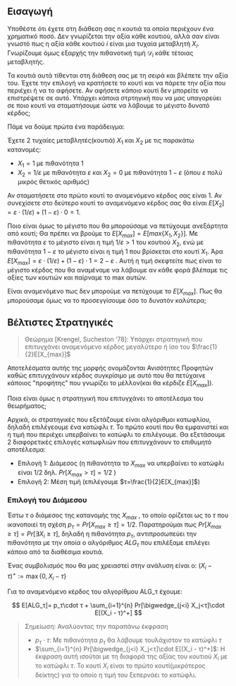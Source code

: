 ## Εισαγωγή

Υποθέστε ότι έχετε στη διάθεση σας n κουτιά τα οποία περιέχουν ένα χρηματικό ποσό. Δεν γνωρίζεται την αξία κάθε κουτιού, αλλά σαν είναι γνωστό πως η αξία κάθε κουτιού $i$ είναι μια τυχαία μεταβλητή $X_i$. Γνωρίζουμε όμως εξαρχής την πιθανοτική τιμή $\mathcal{D}_i$ κάθε τέτοιας μεταβλητής.

Τα κουτιά αυτά τίθενται στη διάθεση σας με τη σειρά και βλέπετε την αξία του. Έχετε την επιλογή να κρατήσετε το κουτί και να πάρετε την αξία που περιέχει ή να το αφήσετε. Αν αφήσετε κάποιο κουτί δεν μπορείτε να επιστρέψετε σε αυτό. Υπάρχει κάποια στρτηγική που να μας υπαγορεύει σε ποιο κουτί να σταματήσουμε ώστε να λάβουμε  το μέγιστο δυνατό κέρδος;

Πάμε να δούμε πρώτα ένα παράδειγμα:

Έχετε 2 τυχαίες μεταβλητές(κουτιά) $X_1$ και $X_2$ με τις παρακάτω κατανομές:

- $Χ_1=1$ με πιθανότητα 1
- $Χ_2=1/ε$ με πιθανότητα $ε$ και $X_2=0$ με πιθανότητα $1-ε$ (όπου $ε$ πολύ μικρός θετικός αριθμός) 

Αν σταματήσετε στο πρώτο κουτί το αναμενόμενο κέρδος σας είναι 1. Αν συνεχίσετε στο δεύτερο κουτί το αναμενόμενο κέρδος σας θα είναι $E[X_2]=ε\cdot (1/ε) + (1-ε)\cdot 0 = 1$.  

Ποιο είναι όμως το μέγιστο που θα μπορούσαμε να πετύχουμε ανεξάρτητα από κουτί; Θα πρέπει να βρούμε το $E[X_{max}]=E[max\{X_1,X_2\}]$. Με πιθανότητα $ε$ το μέγιστο είναι η τιμή $1/ε>1$ του κουτιού $X_2$, ενώ με πιθανότητα $1-ε$ το μέγιστο είναι η τιμή $1$ που βρίσκεται στο κουτί $Χ_1$.  Άρα $E[X_{max}]= ε\cdot (1/ε)+(1-ε)\cdot 1=2-ε$ . Αυτή η τιμή σκεφτείτε πως είναι το μέγιστο κέρδος που θα αναμέναμε να λάβουμε αν κάθε φορά βλέπαμε τις αξίες των κουτιών και παίρναμε το max αυτών.

Είναι αναμενόμενο πως δεν μπορούμε να πετύχουμε το $E[X_{max}]$. Πως θα μπορούσαμε όμως να το προσεγγίσουμε όσο το δυνατόν καλύτερα;

## Βέλτιστες Στρατηγικές

> Θεώρημα \[Krengel, Sucheston ‘78]: Υπάρχει στρατηγική που επιτυγχάνει αναμενόμενο κέρδος μεγαλύτερο ή ίσο του $\frac{1}{2}E[X_{max}]$

Αποτελέσματα αυτής της μορφής ονομάζονται Ανισότητες  Προφητών καθώς επιτυγχάνουν κέρδος συγκρίσιμο με αυτό που θα πετύχαινε κάποιος "προφήτης" που γνωρίζει το μέλλον(και θα κέρδιζε $E[X_{max}]$).

Ποια είναι όμως η στρατηγική που επιτυγχάνει το αποτέλεσμα του θεωρήματος;

Αρχικά, οι στρατηγικές που εξετάζουμε είναι αλγόριθμοι κατωφλίου, δηλαδή επιλέγεουμε ένα κατώφλι $τ$. Το πρώτο κουτί που θα εμφανιστεί και η τιμή που περιέχει υπερβαίνει το κατώφλι το επιλέγουμε. Θα εξετάσουμε 2 διαφορετικές επιλογές κατωφλιών που επιτυγχάνουν το επιθυμητό αποτέλεσμα:

- Επιλογή 1: Διάμεσος (η πιθανότητα το $X_{max}$ να υπερβαίνει το κατώφλι είναι $1/2$ δηλ. $Pr[X_{max}>τ]=1/2$ )
- Επιλογή 2: Μέση τιμή (επιλέγουμε $τ=\frac{1}{2}E[X_{max}]$)

### Επιλογή του Διάμεσου 

Έστω $τ$ ο διάμεσος της κατανομής της $X_{max}$ , το οποίο ορίζεται ως το $τ$ που ικανοποιεί τη σχέση $p_τ=Pr[X_{max}\geq τ]=1/2$. Παρατηρούμαι πως $Pr[X_{max}\geq τ]=Pr[\exists X_{i}\geq τ]$, δηλαδή η πιθανότητα $p_τ$, αντιπροσωπεύει την πιθανότητα με την οποία ο αλγόριθμος $ALG_τ$  που επιλέξαμε επιλέγει κάποιο από τα διαθέσιμα κουτιά.

Ένας συμβολισμός που θα μας χρειαστεί στην ανάλυση είναι ο: $(X_i - τ)^+ := \max\{0,X_i -τ\}$

Για το αναμενόμενο κέρδος του αλγορίθμου ALG_τ έχουμε:

$$
Ε[ALG_τ]= p_τ\cdot τ + \sum_{i=1}^{n} Pr[\bigwedge_{j<i} X_j<τ]\cdot E[(X_i - τ)^+]
$$

> Σημείωση: Αναλύοντας την παραπάνω έκφραση
> - $p_τ\cdot τ$: Με πιθανότητα $p_τ$ θα λάβουμε τουλάχιστον το κατώφλι $τ$  
> - $\sum_{i=1}^{n} Pr[\bigwedge_{j<i} X_j<τ]\cdot E[(X_i - τ)^+]$: Η έκφραση αυτή ισούται με τη διαφορά της αξίας του κουτιού $X_i$ με το κατώφλι $τ$. Το κουτί $X_i$ είναι το πρώτο κουτί(μικρότερος δείκτης) για το οποίο η τιμή του ξεπερνάει το κατώφλι. 








